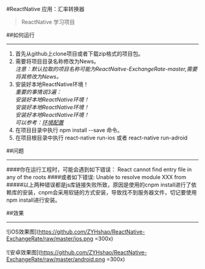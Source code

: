 #ReactNative 应用：汇率转换器
>ReactNative 学习项目

##如何运行
***
1. 首先从github上clone项目或者下载zip格式的项目包。
2. 需要将项目目录名称修改为News。<br/>
*注意：默认拉取的项目名称可能为ReactNaitve-ExchangeRate-master,需要将其修改为News。*
3. 安装好本地ReactNative环境！<br/>
*重要的事情说3遍：<br/>
安装好本地ReactNative环境！<br/>
安装好本地ReactNative环境！<br/>
安装好本地ReactNative环境！<br/>
可以参考：[环境配置](http://reactnative.cn/docs/0.39/getting-started.html)*
4. 在项目目录中执行 npm install --save 命令。
5. 在项目根目录中执行 react-native run-ios 或者 react-native run-adroid

##问题
***
####你在运行工程时，可能会遇到如下错误：
React cannot find entry file in any of the roots
####或者如下错误:
Unable to resolve module XXX from<br/>
#####以上两种错误都是js库链接失败所致，原因是使用的cnpm install进行了依赖库的安装，cnpm会采用软链的方式安装，导致找不到服务器文件，切记要使用npm install进行安装。

##效果
***
![iOS效果图](https://github.com/ZYHshao/ReactNative-ExchangeRate/raw/master/ios.png  =300x)
<br/>
<br/>
![安卓效果图](https://github.com/ZYHshao/ReactNative-ExchangeRate/raw/master/android.png  =300x)